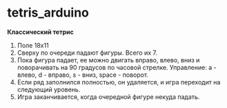 # tetris_arduino
**Классический тетрис**

1. Поле 18х11
2. Сверху по очереди падают фигуры. Всего их 7.
3. Пока фигура падает, ее можно двигать вправо, влево, вниз и поворачивать на 90 градусов по часовой стрелке.
Управление: a - влево, d - вправо, s - вниз, space - поворот.
4. Если ряд заполнился полностью, он удаляется, и игра переходит на следующий уровень.
5. Игра заканчивается, когда очередной фигуре некуда падать.
